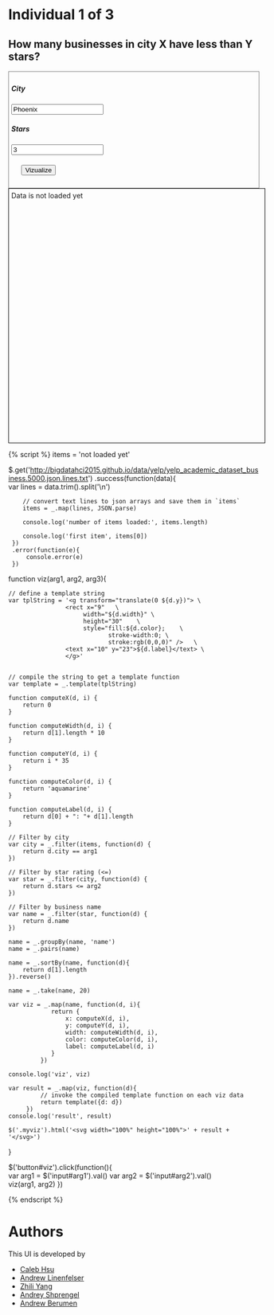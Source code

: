 # Individual 1 of 3

## How many businesses in city X have less than Y stars?

<div style="border:1px grey solid; padding:5px;">
    <div><h5>City</h5>
        <input id="arg1" type="text" value="Phoenix"/>
    </div>
    <div><h5>Stars</h5>
        <input id="arg2" type="number" value="3"/>
    </div> 
    <div style="margin:20px;">
        <button id="viz">Vizualize</button>
    </div>
</div>


<div class="myviz" style="width:100%; height:500px; border: 1px black solid; padding: 5px;">
Data is not loaded yet
</div>

{% script %}
items = 'not loaded yet'

$.get('http://bigdatahci2015.github.io/data/yelp/yelp_academic_dataset_business.5000.json.lines.txt')
    .success(function(data){        
        var lines = data.trim().split('\n')

        // convert text lines to json arrays and save them in `items`
        items = _.map(lines, JSON.parse)

        console.log('number of items loaded:', items.length)

        console.log('first item', items[0])
     })
     .error(function(e){
         console.error(e)
     })

function viz(arg1, arg2, arg3){    

    // define a template string
    var tplString = '<g transform="translate(0 ${d.y})"> \
                    <rect x="9"   \
                         width="${d.width}" \
                         height="30"    \
                         style="fill:${d.color};    \
                                stroke-width:0; \
                                stroke:rgb(0,0,0)" />   \
                    <text x="10" y="23">${d.label}</text> \
                    </g>'

    
    // compile the string to get a template function
    var template = _.template(tplString)

    function computeX(d, i) {
        return 0
    }

    function computeWidth(d, i) {        
        return d[1].length * 10
    }

    function computeY(d, i) {
        return i * 35
    }

    function computeColor(d, i) {
        return 'aquamarine'
    }

    function computeLabel(d, i) {
        return d[0] + ": "+ d[1].length
    }

    // Filter by city
    var city = _.filter(items, function(d) {
        return d.city == arg1
    })
    
    // Filter by star rating (<=)
    var star = _.filter(city, function(d) {
        return d.stars <= arg2
    })
    
    // Filter by business name
    var name = _.filter(star, function(d) {
        return d.name
    })
    
    name = _.groupBy(name, 'name')
    name = _.pairs(name)

    name = _.sortBy(name, function(d){ 
        return d[1].length
    }).reverse() 

    name = _.take(name, 20)

    var viz = _.map(name, function(d, i){                
                return {
                    x: computeX(d, i),
                    y: computeY(d, i),
                    width: computeWidth(d, i),
                    color: computeColor(d, i),
                    label: computeLabel(d, i)
                }
             })

    console.log('viz', viz)

    var result = _.map(viz, function(d){
             // invoke the compiled template function on each viz data
             return template({d: d})
         })
    console.log('result', result)

    $('.myviz').html('<svg width="100%" height="100%">' + result + '</svg>')
}

$('button#viz').click(function(){    
    var arg1 = $('input#arg1').val()
    var arg2 = $('input#arg2').val()    
    viz(arg1, arg2)
})  

{% endscript %}

# Authors

This UI is developed by
* [Caleb Hsu](https://github.com/calebhsu/)
* [Andrew Linenfelser](https://github.com/Linenfelser)
* [Zhili Yang](https://github.com/zhya215)
* [Andrey Shprengel](https://github.com/AndreyShprengel)
* [Andrew Berumen](https://github.com/anbe6083)